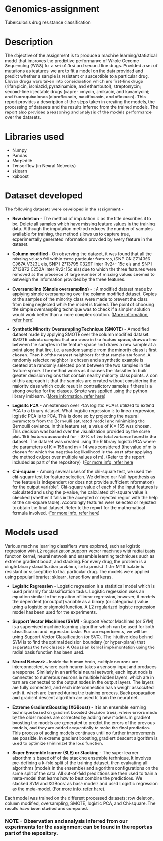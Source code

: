 # Genomics-assignment
Tuberculosis drug resistance classification <br/>

# Description 
The objective of the assignment is to produce a machine learning/statistical model that improves the predictive performance of Whole Genome Sequencing (WGS) for a set of first and second line drugs. Provided a set of mutations as features, we are to fit a model on the data provided and predict whether a sample is resistant or susceptible to a particular drug. Eleven drugs were taken into consideration which are first-line drugs (rifampicin, isoniazid, pyrazinamide, and ethambutol); streptomycin; second-line injectable drugs (capre- omycin, amikacin, and kanamycin); and fluoroquinolones (ciprofloxacin, moxifloxacin, and ofloxacin). This report provides a description of the steps taken in creating the models, the processing of datasets and the results inferred from the trained models. The report also provides a reasoning and analysis of the models performance over
the datasets. <br/>

# Libraries used

* Numpy
* Pandas
* Matplotlib
* Tensorflow (in Neural Netwoks)
* sklearn 
* xgboost 

# Dataset developed

The following datasets were developed in the assignment:-

* **Row deletion** - The method of imputation is as the title describes it to be. Delete all samples which have missing feature values in the training data. Although the imputation method reduces the number of samples available for training, the method allows us to capture true, experimentally generated information provided by every feature in the dataset.

* **Column modified** - On observing the dataset, it was found that all the missing values fell within three particular features, (SNP CN 2714366 C967A V323L eis, SNP I 2713795 C329T inter Rv24- 15c eis and SNP I 2713872 C252A inter Rv2415c eis) due to which the three features were removed as the presence of large number of missing values seemed to outweigh the information provided by the three features.

* **Oversampling (Simple oversampling)** - : A modified dataset made by applying simple oversampling over the column modified dataset. Copies of the samples of the minority class were made to prevent the class from being neglected while the model is trained. The point of choosing the simple oversampling technique was to check if a simpler solution would work better than a more complex solution. ([More information, refer here](https://machinelearningmastery.com/random-oversampling-and-undersampling-for-imbalanced-classification/))

* **Synthetic Minority Oversampling Technique (SMOTE)** - A modified dataset made by applying SMOTE over the column modified dataset. SMOTE selects samples that are close in the feature space, draws a line between the samples in the feature space and draws a new sample at a point along that line, i.e. a random sample from the minority class is first chosen. Then k of the nearest neighbors for that sample are found. A randomly selected neighbor is chosen and a synthetic example is created at a randomly selected point between the two samples in the feature space. The method works as it causes the classifier to build greater decision regions that contain nearby minority class points. A con of this approach is that the samples are created without considering the majority class which could result in contradictory samples if there is a strong overlap for the classes. Smote was applied using the python library imblearn. ([More information, refer here](https://machinelearningmastery.com/smote-oversampling-for-imbalanced-classification/))

* **Logisitc PCA** -  An extension over PCA logistic PCA is utilized to extend PCA to a binary dataset. What logistic regression is to linear regression, logistic PCA is to PCA.
This is done so by projecting the natural parameters from the Bernoulli saturated model and minimizing the Bernoulli deviance. In this feature set, a value of K = 155 was chosen. This decision was based over the visualization provided by the scree plot. 155 features accounted for ∼97% of the total variance found in the dataset. The dataset was created using the R library logistic PCA where the parameters of K = 155 and m = 14 was considered (the value of m is chosen for which the negative log likelihood is the least after applying the method cv.lpca over multiple values of m). (Refer to the report included as part of the repository). ([For more info, refer here](https://cran.r-project.org/web/packages/logisticPCA/vignettes/logisticPCA.html)

* **Chi-square** - Among several uses of the chi-square test, we used the chi-square test for feature selection. We defined our Null hypothesis as "the feature is independent (or does not provide sufficient information) for the output variable". Chi-square value of each of the input features is calculated and using the p-value, the calculated chi-square value is checked (whether it falls in the accepted or rejected region with the help of the chi-square table). Accordingly features were selected or rejected to obtain the final dataset. Refer to the report for the mathematical formula involved. ([For more info, refer here](https://towardsdatascience.com/chi-square-test-for-feature-selection-in-machine-learning-206b1f0b8223)) <br/>

# Models used

Various machine learning classifiers were explored, such as logistic regression with L2 regularization,support vector machines with radial basis function kernel, neural network and ensemble learning techniques such as extreme gradient boost, and stacking. For every drug, the problem is a single binary classification problem, i.e to predict if the MTB isolate is resistant or susceptible to that particular drug. The models were applied using popular libraries: sklearn, tensorflow and keras.

* **Logisitc Regression** - Logistic regression is a statistical model which is used primarily for classification tasks. Logistic regression uses an equation similar to the equation of linear regression, however, it models the dependent (or output) variable as a binary (or categorical) value using a logistic or sigmoid function. A L2 regularized logistic regression model has been used for the experiments.

* **Support Vector Machines (SVM)** - Support Vector Machines (or SVM) is a supervised machine learning algorithm which can be used for both classification and regression tasks. For our experiments, we will be using Support Vector Classification (or SVC). The intuitive idea behind SVM is to find the optimal decision boundary (or hyper-plane) that separates the two classes. A Gaussian kernel implementation using the radial basis function has been used.

* **Neural Network** - Inside the human brain, multiple neurons are interconnected, where each neuron takes a sensory input and produces a response. Similarly in an artificial neural network, each input node is connected to numerous neurons in multiple hidden layers, which are in turn are connected to the output nodes in the output layers. The layers are fully connected, and each interconnection has a weight associated with it, which are learned during the training process. Back propagation and gradient descent algorithm are used to train the neural net.

* **Extreme Gradient Boosting (XGBoost)** - It is an ensemble learning technique based on gradient boosted decision trees, where errors made by the older models are corrected by adding new models. In gradient boosting the models are generated to predict the errors of the previous models, and they are added sequentially to make the final prediction. This process of adding models continues until no further improvements are possible. In extreme gradient boosting, gradient descent algorithm is used to optimize (minimize) the loss function.

* **Super Ensemble learner (SLE) or Stacking** - The super learner algorithm is based off of the stacking ensemble technique. It involves pre-defining a k-fold split of the training dataset, then evaluating all algorithms (models in the ensemble) and algorithm configurations on the same split of the data. All out-of-fold predictions are then used to train a meta-model that learns how to best combine the predictions. We stacked SVM and XGBoost as base models and used Logistic regression as the meta-model. ([For more info, refer here](https://machinelearningmastery.com/super-learner-ensemble-in-python/)). <br/>

Each model was trained on the different processed datasets: row deletion, column modified, oversampling, SMOTE, logistic PCA, and Chi-square. The results have been studied and compared.


### NOTE - Observation and analysis inferred from our experiments for the assignment can be found in the report as part of the repository. ###
